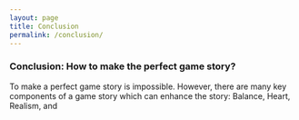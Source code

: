 ```yaml
---
layout: page
title: Conclusion
permalink: /conclusion/
---
```


### Conclusion: How to make the perfect game story?

To make a perfect game story is impossible. However, there are many key components of a game story which can enhance the story: Balance, Heart, Realism, and 

